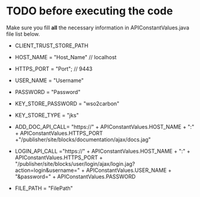 TODO before executing the code
===============================

Make sure you fill **all** the necessary information in APIConstantValues.java file list below.

- CLIENT_TRUST_STORE_PATH
- HOST_NAME = "Host_Name" // localhost
- HTTPS_PORT = "Port"; // 9443
- USER_NAME = "Username"
- PASSWORD = "Password"
- KEY_STORE_PASSWORD = "wso2carbon"
- KEY_STORE_TYPE = "jks"

- ADD_DOC_API_CALL= "https://" + APIConstantValues.HOST_NAME + ":" + APIConstantValues.HTTPS_PORT +"/publisher/site/blocks/documentation/ajax/docs.jag"

- LOGIN_API_CALL ="https://" + APIConstantValues.HOST_NAME + ":" + APIConstantValues.HTTPS_PORT +
			"/publisher/site/blocks/user/login/ajax/login.jag?action=login&username=" +
			APIConstantValues.USER_NAME + "&password=" + APIConstantValues.PASSWORD

- FILE_PATH = "FilePath"


